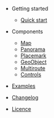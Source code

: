 - Getting started
  - [Quick start](quickstart.md)

- Components
  - [Map](map.md)
  - [Panorama](panorama.md)
  - [Placemark](placemark.md)
  - [GeoObject](geoobject.md)
  - [Multiroute](multiroute.md)
  - [Controls](controls.md)

- [Examples](examples.md)
- [Changelog](https://github.com/ddubrava/angular-yandex-maps/blob/develop/CHANGELOG.md)
- [Licence](https://github.com/ddubrava/angular-yandex-maps/blob/develop/LICENSE.md)
